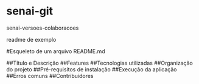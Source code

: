 # senai-git
senai-versoes-colaboracoes

readme de exemplo

#Esqueleto de um arquivo README.md

##Título e Descrição
##Features
##Tecnologias utilizadas
##Organização do projeto
##Pré-requisitos de instalação
##Execução da aplicação
##Erros comuns
##Contribuidores

